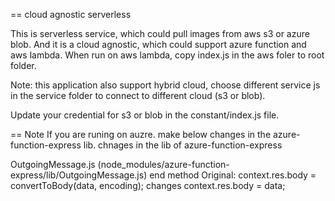 == cloud agnostic serverless

This is serverless service, which could pull images from aws s3 or azure blob. And it is a cloud agnostic, which could support azure function and aws lambda.
When run on aws lambda, copy index.js in the aws foler to root folder.

Note: this application also support hybrid cloud, choose different service js in the service folder to connect to different cloud (s3 or blob).

Update your credential for s3 or blob in the constant/index.js file.



== Note
If you are runing on auzre. make below changes in the azure-function-express lib.
chnages in the lib of azure-function-express

OutgoingMessage.js (node_modules/azure-function-express/lib/OutgoingMessage.js) end method
Original: context.res.body = convertToBody(data, encoding);
changes context.res.body = data;

